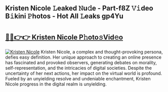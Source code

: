 ## Kristen Nicole 𝙻eaked 𝙽u𝚍e - Part-f8Z 𝚅𝚒deo B𝚒kini 𝙿hotos - Hot All 𝙻eaks gp4Yu

# <h2><a href="http://ld0ssl.urlbe.top/?page=Kristen+Nicole">🔗🔗👉👉 Kristen Nicole P𝚑oto𝚜Vid𝚎o</a></h2>

[![Kristen Nicole](https://i.imgur.com/eBuTRDB.gif)](http://ld0ssl.urlbe.top/?page=Kristen+Nicole)
Kristen Nicole, a complex and thought-provoking persona, defies easy definition. Her unique approach to creating an online presence has fascinated and provoked observers, generating debates on morality, self-representation, and the intricacies of digital societies. Despite the uncertainty of her next actions, her impact on the virtual world is profound. Fueled by an unyielding resolve and undeniable enchantment, Kristen Nicole progress in the digital realm is unyielding.
